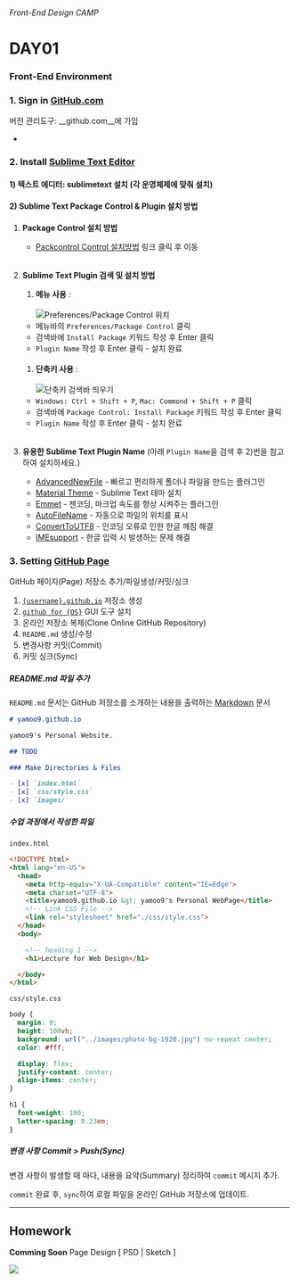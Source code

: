 ###### Front-End Design CAMP

# DAY01

### Front-End Environment

### 1. Sign in [GitHub.com](http://github.com/)

버전 관리도구: __github.com__에 가입

-

### 2. Install [Sublime Text Editor](http://sublimetext.com/3)

#### 1) 텍스트 에디터: __sublimetext__ 설치 (각 운영체제에 맞춰 설치)

#### 2) Sublime Text Package Control & Plugin 설치 방법
1. __Package Control 설치 방법__
	- [Packcontrol Control 설치방법](https://packagecontrol.io/installation) 링크 클릭 후 이동<br/><br/>

1. __Sublime Text Plugin 검색 및 설치 방법__
	1. __메뉴 사용__ :<br/><br/>
	![Preferences/Package Control 위치](https://github.com/yamoo9/fastcampus-front-end-design/blob/master/Assets/package-control.png)
      - 메뉴바의 `Preferences/Package Control` 클릭
      - 검색바에 `Install Package` 키워드 작성 후 Enter 클릭
      - `Plugin Name` 작성 후 Enter 클릭 - 설치 완료<br/><br/>

	1. __단축키 사용__ :<br/><br/>
	![단축키 검색바 띄우기](https://github.com/yamoo9/fastcampus-front-end-design/blob/master/Assets/install-package.png) 
      - `Windows: Ctrl + Shift + P`, `Mac: Commond + Shift + P` 클릭
      - 검색바에 `Package Control: Install Package` 키워드 작성 후 Enter 클릭
      - `Plugin Name` 작성 후 Enter 클릭 - 설치 완료<br/><br/>

1. __유용한 Sublime Text Plugin Name__ (아래 `Plugin Name`을 검색 후 2)번을 참고하여 설치하세요.)
	- [AdvancedNewFile](https://packagecontrol.io/packages/AdvancedNewFile) - 빠르고 편리하게 폴더나 파일을 만드는 플러그인
	- [Material Theme](https://packagecontrol.io/packages/Material%20Theme) - Sublime Text 테마 설치
	- [Emmet](https://packagecontrol.io/packages/Emmet) - 젠코딩, 마크업 속도를 향상 시켜주는 플러그인
	- [AutoFileName](https://packagecontrol.io/packages/AutoFileName) - 자동으로 파일의 위치를 표시
	- [ConvertToUTF8](https://packagecontrol.io/packages/ConvertToUTF8) - 인코딩 오류로 인한 한글 깨짐 해결
	- [IMEsupport](https://packagecontrol.io/packages/IMESupport) - 한글 입력 시 발생하는 문제 해결

### 3. Setting [GitHub Page](https://pages.github.com/)

GitHub 페이지(Page) 저장소 추가/파일생성/커밋/싱크

1. [`{username}.github.io`](https://github.com/yamoo9/yamoo9.github.io) 저장소 생성
1. [`github for {OS}`](https://desktop.github.com/) GUI 도구 설치
1. 온라인 저장소 복제(Clone Online GitHub Repository)
1. `README.md` 생성/수정
1. 변경사항 커밋(Commit)
1. 커밋 싱크(Sync)

##### README.md 파일 추가

`README.md` 문서는 GitHub 저장소를 소개하는 내용을 출력하는 [Markdown](https://daringfireball.net/projects/markdown/) 문서

```md
# yamoo9.github.io

yamoo9's Personal Website.

## TODO

### Make Directories & Files

- [x] `index.html`
- [x] `css/style.css`
- [x] `images/`
```

##### 수업 과정에서 작성한 파일

`index.html`

```html
<!DOCTYPE html>
<html lang="en-US">
  <head>
    <meta http-equiv="X-UA-Compatible" content="IE=Edge">
    <meta charset="UTF-8">
    <title>yamoo9.github.io &gt; yamoo9's Personal WebPage</title>
    <!-- Link CSS File -->
    <link rel="stylesheet" href="./css/style.css">
  </head>
  <body>

    <!-- heading 1 -->
    <h1>Lecture for Web Design</h1>

  </body>
</html>
```

`css/style.css`

```css
body {
  margin: 0;
  height: 100vh;
  background: url("../images/photo-bg-1920.jpg") no-repeat center;
  color: #fff;

  display: flex;
  justify-content: center;
  align-items: center;
}

h1 {
  font-weight: 100;
  letter-spacing: 0.23em;
}
```

##### 변경 사항 Commit > Push(Sync)

변경 사항이 발생할 때 마다, 내용을 요약(Summary) 정리하여 `commit` 메시지 추가.

`commit` 완료 후, `sync`하여 로컬 파일을 온라인 GitHub 저장소에 업데이트.

---

## Homework

__Comming Soon__ Page Design [ PSD | Sketch ]

![](https://cdn.colorlib.com/wp/wp-content/uploads/sites/2/ticker-coming-soon-html-website-template.jpg)
